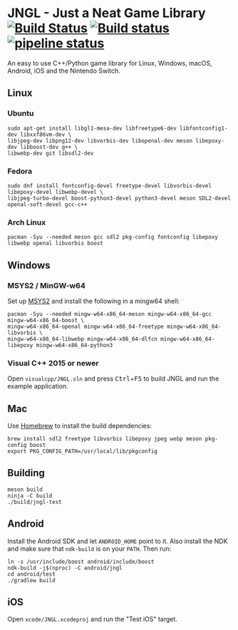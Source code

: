 # JNGL - Just a Neat Game Library [![Build Status](https://travis-ci.org/jhasse/jngl.svg?branch=master)](https://travis-ci.org/jhasse/jngl) [![Build status](https://ci.appveyor.com/api/projects/status/8gbj2tkxie9uyern/branch/master?svg=true)](https://ci.appveyor.com/project/jhasse/jngl/branch/master) [![pipeline status](https://gitlab.com/jhasse/jngl/badges/master/pipeline.svg)](https://gitlab.com/jhasse/jngl/commits/master)

An easy to use C++/Python game library for Linux, Windows, macOS, Android, iOS and the Nintendo
Switch.

## Linux

### Ubuntu

```
sudo apt-get install libgl1-mesa-dev libfreetype6-dev libfontconfig1-dev libxxf86vm-dev \
libjpeg-dev libpng12-dev libvorbis-dev libopenal-dev meson libepoxy-dev libboost-dev g++ \
libwebp-dev git libsdl2-dev
```

### Fedora

```
sudo dnf install fontconfig-devel freetype-devel libvorbis-devel libepoxy-devel libwebp-devel \
libjpeg-turbo-devel boost-python3-devel python3-devel meson SDL2-devel openal-soft-devel gcc-c++
```

### Arch Linux

```
pacman -Syu --needed meson gcc sdl2 pkg-config fontconfig libepoxy libwebp openal libvorbis boost
```

## Windows

### MSYS2 / MinGW-w64

Set up [MSYS2](http://sourceforge.net/p/msys2/wiki/MSYS2%20installation/) and install the following
in a mingw64 shell:

```
pacman -Syu --needed mingw-w64-x86_64-meson mingw-w64-x86_64-gcc mingw-w64-x86_64-boost \
mingw-w64-x86_64-openal mingw-w64-x86_64-freetype mingw-w64-x86_64-libvorbis \
mingw-w64-x86_64-libwebp mingw-w64-x86_64-dlfcn mingw-w64-x86_64-libepoxy mingw-w64-x86_64-python3
```

### Visual C++ 2015 or newer

Open `visualcpp/JNGL.sln` and press <kbd>Ctrl</kbd>+<kbd>F5</kbd> to build JNGL and run the example
application.

## Mac

Use [Homebrew](http://brew.sh/) to install the build dependencies:

```
brew install sdl2 freetype libvorbis libepoxy jpeg webp meson pkg-config boost
export PKG_CONFIG_PATH=/usr/local/lib/pkgconfig
```

## Building

```
meson build
ninja -C build
./build/jngl-test
```

## Android

Install the Android SDK and let `ANDROID_HOME` point to it. Also install the NDK and make sure that
`ndk-build` is on your `PATH`. Then run:

```
ln -s /usr/include/boost android/include/boost
ndk-build -j$(nproc) -C android/jngl
cd android/test
./gradlew build
```

## iOS

Open `xcode/JNGL.xcodeproj` and run the "Test iOS" target.
